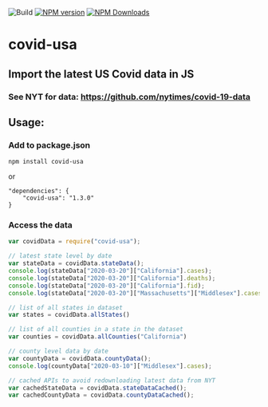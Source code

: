 ![Build](https://github.com/jordansafer/covid-usa/workflows/Build/badge.svg)
[![NPM version](http://img.shields.io/npm/v/covid-usa.svg)](https://www.npmjs.com/package/covid-usa)
[![NPM Downloads](https://img.shields.io/npm/dt/covid-usa.svg)](https://www.npmjs.com/covid-usa)
# covid-usa 
## Import the latest US Covid data in JS
### See NYT for data: https://github.com/nytimes/covid-19-data


## Usage:
### Add to package.json
`npm install covid-usa`

or

```
"dependencies": {
    "covid-usa": "1.3.0"
}
```
### Access the data
```js
var covidData = require("covid-usa");

// latest state level by date
var stateData = covidData.stateData();
console.log(stateData["2020-03-20"]["California"].cases);
console.log(stateData["2020-03-20"]["California"].deaths);
console.log(stateData["2020-03-20"]["California"].fid);
console.log(stateData["2020-03-20"]["Massachusetts"]["Middlesex"].cases);

// list of all states in dataset
var states = covidData.allStates()

// list of all counties in a state in the dataset
var counties = covidData.allCounties("California")

// county level data by date
var countyData = covidData.countyData();
console.log(countyData["2020-03-10"]["Middlesex"].cases);

// cached APIs to avoid redownloading latest data from NYT
var cachedStateData = covidData.stateDataCached();
var cachedCountyData = covidData.countyDataCached();
```


